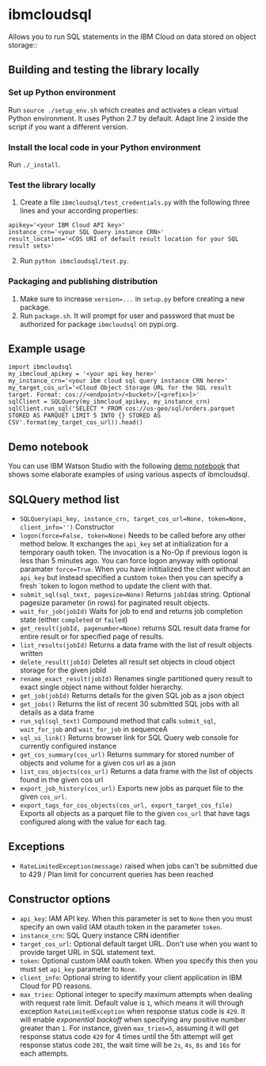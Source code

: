 # ibmcloudsql

Allows you to run SQL statements in the IBM Cloud on data stored on object storage::

## Building and testing the library locally
### Set up Python environment
Run `source ./setup_env.sh` which creates and activates a clean virtual Python environment. It uses Python 2.7 by default. Adapt line 2 inside the script if you want a different version.
### Install the local code in your Python environment
Run `./_install`.
### Test the library locally
1. Create a file `ibmcloudsql/test_credentials.py` with the following three lines and your according properties:
```
apikey='<your IBM Cloud API key>'
instance_crn='<your SQL Query instance CRN>'
result_location='<COS URI of default result location for your SQL result sets>'
```
2. Run `python ibmcloudsql/test.py`.
### Packaging and publishing distribution
1. Make sure to increase `version=...` in `setup.py` before creating a new package.
2. Run `package.sh`. It will prompt for user and password that must be authorized for package `ibmcloudsql` on pypi.org.

## Example usage
```
import ibmcloudsql
my_ibmcloud_apikey = '<your api key here>'
my_instance_crn='<your ibm cloud sql query instance CRN here>'
my_target_cos_url='<Cloud Object Storage URL for the SQL result target. Format: cos://<endpoint>/<bucket>/[<prefix>]>'
sqlClient = SQLQuery(my_ibmcloud_apikey, my_instance_crn)
sqlClient.run_sql('SELECT * FROM cos://us-geo/sql/orders.parquet STORED AS PARQUET LIMIT 5 INTO {} STORED AS CSV'.format(my_target_cos_url)).head()
```

## Demo notebook
You can use IBM Watson Studio with the following [demo notebook](https://dataplatform.cloud.ibm.com/analytics/notebooks/v2/440b3665-367f-4fc9-86d8-4fe7eae13b18/view?access_token=3c1471a6970890fe28cadf118215df44e82c2472a83c4051e3ff80fe505448ed) that shows some elaborate examples of using various aspects of ibmcloudsql.

## SQLQuery method list
 * `SQLQuery(api_key, instance_crn, target_cos_url=None, token=None, client_info='')` Constructor
 * `logon(force=False, token=None)` Needs to be called before any other method below. It exchanges the `api_key` set at initialization for a temporary oauth token. The invocation is a No-Op if previous logon is less than 5 minutes ago. You can force logon anyway with optional paramater `force=True`. When you have inititialized the client without an `api_key` but instead specified a custom `token` then you can specify a fresh `token to logon method to update the client with that.
 * `submit_sql(sql_text, pagesize=None)` Returns `jobId`as string. Optional pagesize parameter (in rows) for paginated result objects.
 * `wait_for_job(jobId)` Waits for job to end and returns job completion state (either `completed` or `failed`)
 * `get_result(jobId, pagenumber=None)` returns SQL result data frame for entire result or for specified page of results.
 * `list_results(jobId)` Returns a data frame with the list of result objects written
 * `delete_result(jobId)` Deletes all result set objects in cloud object storage for the given jobId
 * `rename_exact_result(jobId)` Renames single partitioned query result to exact single object name without folder hierarchy.
 * `get_job(jobId)` Returns details for the given SQL job as a json object
 * `get_jobs()` Returns the list of recent 30 submitted SQL jobs with all details as a data frame
 * `run_sql(sql_text)` Compound method that calls `submit_sql`, `wait_for_job` and `wait_for_job` in sequenceA
 * `sql_ui_link()` Returns browser link for SQL Query web console for currently configured instance
 * `get_cos_summary(cos_url)` Returns summary for stored number of objects and volume for a given cos url as a json
 * `list_cos_objects(cos_url)` Returns a data frame with the list of objects found in the given cos url
 * `export_job_history(cos_url)` Exports new jobs as parquet file to the given `cos_url`.
 * `export_tags_for_cos_objects(cos_url, export_target_cos_file)` Exports all objects as a parquet file to the given `cos_url` that have tags configured along with the value for each tag.

## Exceptions
 * `RateLimitedException(message)` raised when jobs can't be submitted due to 429 / Plan limit for concurrent queries has been reached
## Constructor options
 * `api_key`: IAM API key. When this parameter is set to `None` then you must specify an own valid IAM otauth token in the parameter `token`.
 * `instance_crn`: SQL Query instance CRN identifier
 * `target_cos_url`: Optional default target URL. Don't use when you want to provide target URL in SQL statement text.
 * `token`: Optional custom IAM oauth token. When you specify this then you must set `api_key` parameter to `None`.
 * `client_info`: Optional string to identify your client application in IBM Cloud for PD reasons.
 * `max_tries`: Optional integer to specify maximum attempts when dealing with request rate limit. Default value is `1`, which means it will through exception `RateLimitedException` when response status code is `429`. It will enable _exponential backoff_ when specifying any positive number greater than `1`. For instance, given `max_tries=5`, assuming it will get response status code `429` for 4 times until the 5th attempt will get response status code `201`, the wait time will be `2s`, `4s`, `8s` and `16s` for each attempts.
